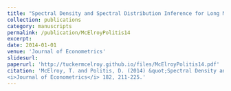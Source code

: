 ```yaml
---
title: "Spectral Density and Spectral Distribution Inference for Long Memory Time Series via Fixed-b Asymptotics"
collection: publications
category: manuscripts
permalink: /publication/McElroyPolitis14      
excerpt: 
date: 2014-01-01
venue: 'Journal of Econometrics'
slidesurl: 
paperurl: 'http://tuckermcelroy.github.io/files/McElroyPolitis14.pdf'
citation: 'McElroy, T. and Politis, D. (2014) &quot;Spectral Density and Spectral Distribution Inference for Long Memory Time Series via Fixed-b Asymptotics.&quot; 
<i>Journal of Econometrics</i> 182, 211-225.'
---
```


